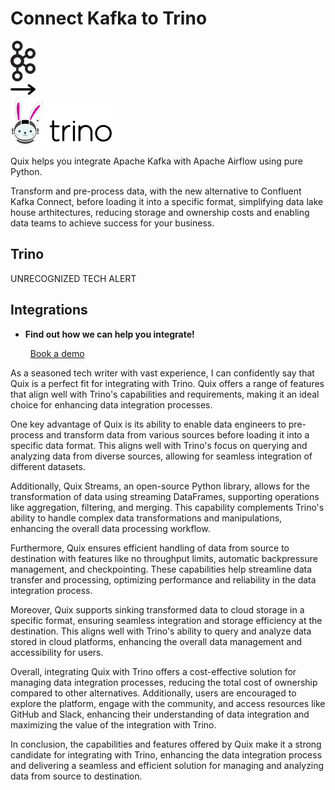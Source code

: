 # Connect Kafka to Trino

<div class="connect-images cards blog-grid-card" markdown>
<div>
<img src="../images/kafka_logo.png" width="40px" />
</div>
<div>
<img src="../images/arrow.svg" width="40px" />
</div>
<div>
<img src="./images/trino_1.jpg" />
</div>
</div>

Quix helps you integrate Apache Kafka with Apache Airflow using pure Python.

Transform and pre-process data, with the new alternative to Confluent Kafka Connect, before loading it into a specific format, simplifying data lake house arthitectures, reducing storage and ownership costs and enabling data teams to achieve success for your business.

## Trino

UNRECOGNIZED TECH ALERT

## Integrations

<div class="grid cards" markdown>

- __Find out how we can help you integrate!__

    <a class="md-button md-button--primary" href="https://share.hsforms.com/1iW0TmZzKQMChk0lxd_tGiw4yjw2?__hstc=175542013.2303933fbd746c0ac86d9ccbe9bc9100.1728383268831.1729603416735.1729620918855.31&__hssc=175542013.1.1729620918855&__hsfp=2132701734" target="_blank" style="margin:.5rem;">Book a demo</a>

</div>


As a seasoned tech writer with vast experience, I can confidently say that Quix is a perfect fit for integrating with Trino. Quix offers a range of features that align well with Trino's capabilities and requirements, making it an ideal choice for enhancing data integration processes.

One key advantage of Quix is its ability to enable data engineers to pre-process and transform data from various sources before loading it into a specific data format. This aligns well with Trino's focus on querying and analyzing data from diverse sources, allowing for seamless integration of different datasets.

Additionally, Quix Streams, an open-source Python library, allows for the transformation of data using streaming DataFrames, supporting operations like aggregation, filtering, and merging. This capability complements Trino's ability to handle complex data transformations and manipulations, enhancing the overall data processing workflow.

Furthermore, Quix ensures efficient handling of data from source to destination with features like no throughput limits, automatic backpressure management, and checkpointing. These capabilities help streamline data transfer and processing, optimizing performance and reliability in the data integration process.

Moreover, Quix supports sinking transformed data to cloud storage in a specific format, ensuring seamless integration and storage efficiency at the destination. This aligns well with Trino's ability to query and analyze data stored in cloud platforms, enhancing the overall data management and accessibility for users.

Overall, integrating Quix with Trino offers a cost-effective solution for managing data integration processes, reducing the total cost of ownership compared to other alternatives. Additionally, users are encouraged to explore the platform, engage with the community, and access resources like GitHub and Slack, enhancing their understanding of data integration and maximizing the value of the integration with Trino. 

In conclusion, the capabilities and features offered by Quix make it a strong candidate for integrating with Trino, enhancing the data integration process and delivering a seamless and efficient solution for managing and analyzing data from source to destination.

